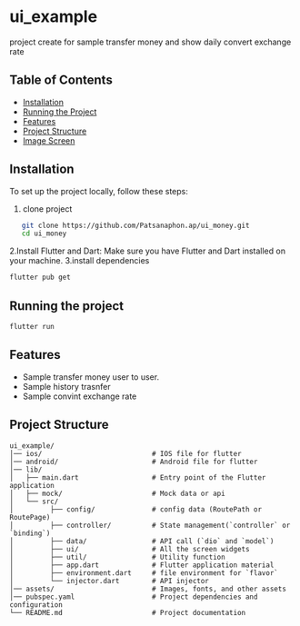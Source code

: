 # ui_example

project create for sample transfer money and show daily convert exchange rate

## Table of Contents

- [Installation](#installation)
- [Running the Project](#running-the-project)
- [Features](#features)
- [Project Structure](#project-structure)
- [Image Screen](#Image-Screen)

## Installation

To set up the project locally, follow these steps:

1. clone project
```bash
   git clone https://github.com/Patsanaphon.ap/ui_money.git
   cd ui_money
```
2.Install Flutter and Dart: Make sure you have Flutter and Dart installed on your machine.
3.install dependencies
```bash
flutter pub get
```

## Running the project

```bash
flutter run
```

## Features
- Sample transfer money user to user.
- Sample history trasnfer
- Sample convint exchange rate

## Project Structure
```
ui_example/
│── ios/                           # IOS file for flutter
│── android/                       # Android file for flutter
│── lib/                  
│   ├── main.dart                  # Entry point of the Flutter application
│   ├── mock/                      # Mock data or api
│   └── src/               
│         ├── config/              # config data (RoutePath or RoutePage)
│         ├── controller/          # State management(`controller` or `binding`)
│         ├── data/                # API call (`dio` and `model`)
│         ├── ui/                  # All the screen widgets
│         ├── util/                # Utility function
│         ├── app.dart             # Flutter application material
│         ├── environment.dart     # file environment for `flavor`
│         └── injector.dart        # API injector
│── assets/                        # Images, fonts, and other assets
│── pubspec.yaml                   # Project dependencies and configuration
└── README.md                      # Project documentation
```





